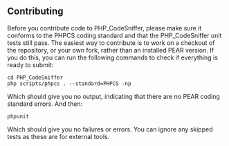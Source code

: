 Contributing
-------------

Before you contribute code to PHP\_CodeSniffer, please make sure it conforms to the PHPCS coding standard and that the PHP\_CodeSniffer unit tests still pass. The easiest way to contribute is to work on a checkout of the repository, or your own fork, rather than an installed PEAR version. If you do this, you can run the following commands to check if everything is ready to submit:

    cd PHP_CodeSniffer
    php scripts/phpcs . --standard=PHPCS -np

Which should give you no output, indicating that there are no PEAR coding standard errors. And then:

    phpunit

Which should give you no failures or errors. You can ignore any skipped tests as these are for external tools.